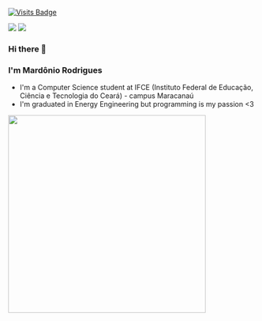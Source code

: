 [![Visits Badge](https://badges.pufler.dev/visits/MardonioEng/MardonioEng)](https://badges.pufler.dev)

[<img src="https://img.shields.io/badge/linkedin-%230077B5.svg?&style=for-the-badge&logo=linkedin&logoColor=white" />](https://www.linkedin.com/in/devmarodrigues/) [<img src="https://img.shields.io/badge/telegram-%232ca5e0.svg?&style=for-the-badge&logo=telegram&logoColor=white" />](https://t.me/devmarodrigues)


### Hi there 👋

### I'm Mardônio Rodrigues

 - I'm a Computer Science student at IFCE (Instituto Federal de Educação, Ciência e Tecnologia do Ceará) - campus Maracanaú
 - I'm graduated in Energy Engineering but programming is my passion <3

<img width="400px" align="left" src="https://github-readme-stats.vercel.app/api/top-langs/?username=MardonioEng&hide=html&layout=compact&theme=dark" />


<!--
**MardonioEng/MardonioEng** is a ✨ _special_ ✨ repository because its `README.md` (this file) appears on your GitHub profile.

Here are some ideas to get you started:

- 🔭 I’m currently working on ...
- 🌱 I’m currently learning ...
- 👯 I’m looking to collaborate on ...
- 🤔 I’m looking for help with ...
- 💬 Ask me about ...
- 📫 How to reach me: ...
- 😄 Pronouns: ...
- ⚡ Fun fact: ...
-->
